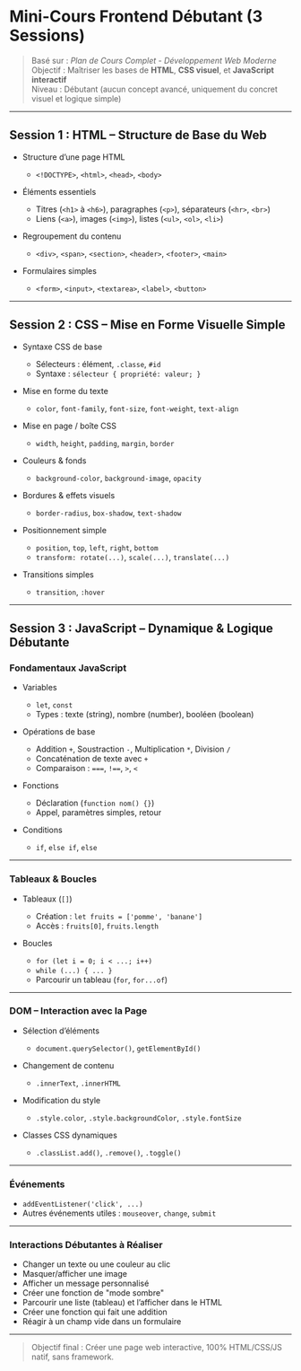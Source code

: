 #  Mini-Cours Frontend Débutant (3 Sessions)

> Basé sur : *Plan de Cours Complet - Développement Web Moderne*  
> Objectif : Maîtriser les bases de **HTML**, **CSS visuel**, et **JavaScript interactif**  
> Niveau : Débutant (aucun concept avancé, uniquement du concret visuel et logique simple)

---

##  Session 1 : HTML – Structure de Base du Web

- Structure d’une page HTML
  - `<!DOCTYPE>`, `<html>`, `<head>`, `<body>`

- Éléments essentiels
  - Titres (`<h1>` à `<h6>`), paragraphes (`<p>`), séparateurs (`<hr>`, `<br>`)
  - Liens (`<a>`), images (`<img>`), listes (`<ul>`, `<ol>`, `<li>`)

- Regroupement du contenu
  - `<div>`, `<span>`, `<section>`, `<header>`, `<footer>`, `<main>`

- Formulaires simples
  - `<form>`, `<input>`, `<textarea>`, `<label>`, `<button>`

---

##  Session 2 : CSS – Mise en Forme Visuelle Simple

- Syntaxe CSS de base
  - Sélecteurs : élément, `.classe`, `#id`
  - Syntaxe : `sélecteur { propriété: valeur; }`

- Mise en forme du texte
  - `color`, `font-family`, `font-size`, `font-weight`, `text-align`

- Mise en page / boîte CSS
  - `width`, `height`, `padding`, `margin`, `border`

- Couleurs & fonds
  - `background-color`, `background-image`, `opacity`

- Bordures & effets visuels
  - `border-radius`, `box-shadow`, `text-shadow`

- Positionnement simple
  - `position`, `top`, `left`, `right`, `bottom`
  - `transform: rotate(...)`, `scale(...)`, `translate(...)`

- Transitions simples
  - `transition`, `:hover`

---

##  Session 3 : JavaScript – Dynamique & Logique Débutante

###  Fondamentaux JavaScript

- Variables
  - `let`, `const`  
  - Types : texte (string), nombre (number), booléen (boolean)

- Opérations de base
  - Addition `+`, Soustraction `-`, Multiplication `*`, Division `/`
  - Concaténation de texte avec `+`
  - Comparaison : `===`, `!==`, `>`, `<`

- Fonctions
  - Déclaration (`function nom() {}`)  
  - Appel, paramètres simples, retour

- Conditions
  - `if`, `else if`, `else`

---

###  Tableaux & Boucles

- Tableaux (`[]`)
  - Création : `let fruits = ['pomme', 'banane']`
  - Accès : `fruits[0]`, `fruits.length`

- Boucles
  - `for (let i = 0; i < ...; i++)`
  - `while (...) { ... }`
  - Parcourir un tableau (`for`, `for...of`)

---

###  DOM – Interaction avec la Page

- Sélection d’éléments
  - `document.querySelector()`, `getElementById()`

- Changement de contenu
  - `.innerText`, `.innerHTML`

- Modification du style
  - `.style.color`, `.style.backgroundColor`, `.style.fontSize`

- Classes CSS dynamiques
  - `.classList.add()`, `.remove()`, `.toggle()`

---

###  Événements

- `addEventListener('click', ...)`
- Autres événements utiles : `mouseover`, `change`, `submit`

---

###  Interactions Débutantes à Réaliser

- Changer un texte ou une couleur au clic
- Masquer/afficher une image
- Afficher un message personnalisé
- Créer une fonction de "mode sombre"
- Parcourir une liste (tableau) et l’afficher dans le HTML
- Créer une fonction qui fait une addition
- Réagir à un champ vide dans un formulaire

---

>  Objectif final :
> Créer une page web interactive, 100% HTML/CSS/JS natif, sans framework.


